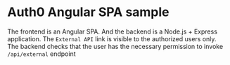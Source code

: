 # Auth0 Angular SPA sample

The frontend is an Angular SPA. And the backend is a Node.js + Express application.
The `External API` link is visible to the authorized users only. The backend checks
that the user has the necessary permission to invoke `/api/external` endpoint

